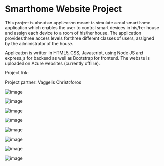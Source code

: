 # Smarthome Website Project

This project is about an application meant to simulate a real smart home application which enables the user to control smart devices in his/her house and assign each device to a room of his/her house. The application provides three access levels for three different classes of users, assigned by the administrator of the house.

Application is written in HTML5, CSS, Javascript, using Node JS and express.js for backend as well as Bootstrap for frontend. The website is uploaded on Azure websites (currently offline).

Project link: 

Project partner: Vaggelis Christoforos

![image](https://user-images.githubusercontent.com/49875599/145896691-515112ea-ec8d-47e4-be7b-e93f8f7f1811.png)

![image](https://user-images.githubusercontent.com/49875599/145896725-79ed6782-c23a-4bd8-af92-9ba05ddc1017.png)

![image](https://user-images.githubusercontent.com/49875599/145896801-309b1c51-d46c-4c5c-aa9f-188973820666.png)

![image](https://user-images.githubusercontent.com/49875599/145896875-77867a20-7c47-4d11-a8c5-26ce4717fa71.png)

![image](https://user-images.githubusercontent.com/49875599/145896943-956ebf87-024f-45ac-bc5e-a13441ddf981.png)

![image](https://user-images.githubusercontent.com/49875599/145896992-39a698b9-04d6-4b70-aff9-81449cb3b944.png)

![image](https://user-images.githubusercontent.com/49875599/145897022-c25ef4ae-8cad-43ec-952c-7a3341d10c4b.png)

![image](https://user-images.githubusercontent.com/49875599/145897084-c636a89c-fddb-493b-a273-6a35c5edcc93.png)

